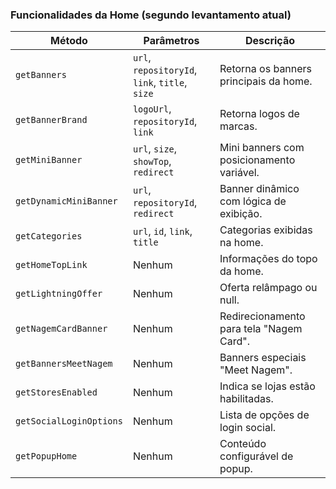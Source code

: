 ### Funcionalidades da Home (segundo levantamento atual)

| Método                | Parâmetros   | Descrição                                                                 |
|-----------------------|--------------|---------------------------------------------------------------------------|
| `getBanners`         | `url`, `repositoryId`, `link`, `title`, `size`     | Retorna os banners principais da home.                                   |
| `getBannerBrand`     | `logoUrl`, `repositoryId`, `link`                  | Retorna logos de marcas.                                                 |
| `getMiniBanner`      | `url`, `size`, `showTop`, `redirect`              | Mini banners com posicionamento variável.                                |
| `getDynamicMiniBanner`| `url`, `repositoryId`, `redirect`                | Banner dinâmico com lógica de exibição.                                  |
| `getCategories`      | `url`, `id`, `link`, `title`                      | Categorias exibidas na home.                                             |
| `getHomeTopLink`     | Nenhum                                            | Informações do topo da home.                                             |
| `getLightningOffer`  | Nenhum                                            | Oferta relâmpago ou null.                                                |
| `getNagemCardBanner` | Nenhum                                            | Redirecionamento para tela "Nagem Card".                                 |
| `getBannersMeetNagem`| Nenhum                                            | Banners especiais "Meet Nagem".                                          |
| `getStoresEnabled`   | Nenhum                                            | Indica se lojas estão habilitadas.                                       |
| `getSocialLoginOptions`| Nenhum                                         | Lista de opções de login social.                                         |
| `getPopupHome`       | Nenhum                                            | Conteúdo configurável de popup.                                          |
